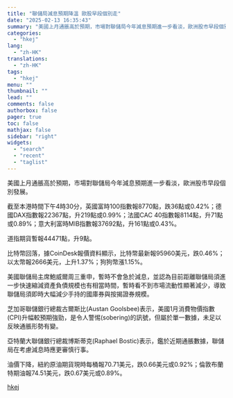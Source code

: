 ```yaml
---
title: "聯儲局減息預期降溫 歐股早段個別走"
date: "2025-02-13 16:35:43"
summary: "美國上月通脹高於預期，市場對聯儲局今年減息預期進一步看淡，歐洲股市早段個別發展。 截至本港時間下午4..."
categories:
  - "hkej"
lang:
  - "zh-HK"
translations:
  - "zh-HK"
tags:
  - "hkej"
menu: ""
thumbnail: ""
lead: ""
comments: false
authorbox: false
pager: true
toc: false
mathjax: false
sidebar: "right"
widgets:
  - "search"
  - "recent"
  - "taglist"
---
```


美國上月通脹高於預期，市場對聯儲局今年減息預期進一步看淡，歐洲股市早段個別發展。

截至本港時間下午4時30分，英國富時100指數報8770點，跌36點或0.42%；德國DAX指數報22367點，升219點或0.99%；法國CAC 40指數報8114點，升71點或0.89%；意大利富時MIB指數報37692點，升161點或0.43%。

道指期貨暫報44471點，升9點。

比特幣回落，據CoinDesk報價資料顯示，比特幣最新報95960美元，跌0.46%；以太幣報2666美元，上升1.37%；狗狗幣漲1.15%。

美國聯儲局主席鮑威爾周三重申，暫時不會急於減息，並認為目前距離聯儲局須進一步快速縮減資產負債規模也有相當時間，暫時看不到市場流動性顯著減少，導致聯儲局須即時大幅減少手持的國庫券與按揭證券規模。

芝加哥聯儲銀行總裁古爾斯比(Austan Goolsbee)表示，美國1月消費物價指數(CPI)升幅較預期強勁，是令人警惕(sobering)的訊號，但屬於單一數據，未足以反映通脹形勢有變。

亞特蘭大聯儲銀行總裁博斯蒂克(Raphael Bostic)表示，鑑於近期通脹數據，聯儲局在考慮減息時應更審慎行事。

油價下降，紐約原油期貨現時每桶報70.71美元，跌0.66美元或0.92%；倫敦布蘭特期油報74.51美元，跌0.67美元或0.89%。

[hkej](https://www2.hkej.com/instantnews/international/article/3998768/%E8%81%AF%E5%84%B2%E5%B1%80%E6%B8%9B%E6%81%AF%E9%A0%90%E6%9C%9F%E9%99%8D%E6%BA%AB+%E6%AD%90%E8%82%A1%E6%97%A9%E6%AE%B5%E5%80%8B%E5%88%A5%E8%B5%B0)
